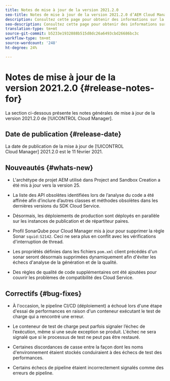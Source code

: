 ```yaml
---
title: Notes de mise à jour de la version 2021.2.0
seo-title: Notes de mise à jour de la version 2021.2.0 d’AEM Cloud Manager
description: Consultez cette page pour obtenir des informations sur la version 2021.2.0 de Cloud Manager
seo-description: Consultez cette page pour obtenir des informations sur la version 2021.2.0 d’AEM Cloud Manager
translation-type: tm+mt
source-git-commit: b5233e1932888b515d8dc26a6493cbd26686bc3c
workflow-type: tm+mt
source-wordcount: '248'
ht-degree: 24%

---
```


# Notes de mise à jour de la version 2021.2.0 {#release-notes-for}

La section ci-dessous présente les notes générales de mise à jour de la version 2021.2.0 de [!UICONTROL Cloud Manager].

## Date de publication {#release-date}

La date de publication de la mise à jour de [!UICONTROL Cloud Manager] 2021.2.0 est le 11 février 2021.

## Nouveautés {#whats-new}

* L&#39;archétype de projet AEM utilisé dans Project and Sandbox Creation a été mis à jour vers la version 25.

* La liste des API obsolètes identifiées lors de l’analyse du code a été affinée afin d’inclure d’autres classes et méthodes obsolètes dans les dernières versions du SDK Cloud Service.

* Désormais, les déploiements de production sont déployés en parallèle sur les instances de publication et de répartiteur paires.

* Profil SonarQube pour Cloud Manager mis à jour pour supprimer la règle Sonar `squid:S2142`. Ceci ne sera plus en conflit avec les vérifications d&#39;interruption de thread.

* Les propriétés définies dans les fichiers `pom.xml` client précédés d&#39;un sonar seront désormais supprimées dynamiquement afin d&#39;éviter les échecs d&#39;analyse de la génération et de la qualité.

* Des règles de qualité de code supplémentaires ont été ajoutées pour couvrir les problèmes de compatibilité des Cloud Service.

## Correctifs {#bug-fixes}

* À l&#39;occasion, le pipeline CI/CD (déploiement) a échoué lors d&#39;une étape d&#39;essai de performances en raison d&#39;un conteneur exécutant le test de charge qui a rencontré une erreur.

* Le conteneur de test de charge peut parfois signaler l’échec de l’exécution, même si une seule exception se produit. L&#39;échec ne sera signalé que si le processus de test ne peut pas être restauré.

* Certaines discordances de casse entre la façon dont les noms d&#39;environnement étaient stockés conduiraient à des échecs de test des performances.

* Certains échecs de pipeline étaient incorrectement signalés comme des erreurs de pipeline.